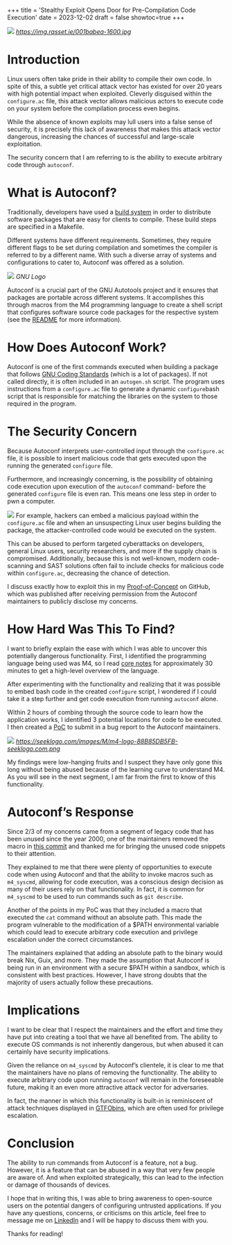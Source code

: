 +++
title = 'Stealthy Exploit Opens Door for Pre-Compilation Code Execution'
date = 2023-12-02
draft = false
showtoc=true
+++

![](https://cdn-images-1.medium.com/max/800/0*XwuUEqGz-1xT_v_j.jpg)
*https://img.rasset.ie/001babea-1600.jpg*

Introduction
============

Linux users often take pride in their ability to compile their own code. In spite of this, a subtle yet critical attack vector has existed for over 20 years with high potential impact when exploited. Cleverly disguised within the `configure.ac` file, this attack vector allows malicious actors to execute code on your system before the compilation process even begins.

While the absence of known exploits may lull users into a false sense of security, it is precisely this lack of awareness that makes this attack vector dangerous, increasing the chances of successful and large-scale exploitation.

The security concern that I am referring to is the ability to execute arbitrary code through `autoconf`.

What is Autoconf?
=================

Traditionally, developers have used a [build system](https://www.gnu.org/software/automake/manual/html_node/GNU-Build-System.html) in order to distribute software packages that are easy for clients to compile. These build steps are specified in a Makefile.

Different systems have different requirements. Sometimes, they require different flags to be set during compilation and sometimes the compiler is referred to by a different name. With such a diverse array of systems and configurations to cater to, Autoconf was offered as a solution.

![](https://cdn-images-1.medium.com/max/800/0*WhDuZ1uRN5oHHeR9)
*GNU Logo*

Autoconf is a crucial part of the GNU Autotools project and it ensures that packages are portable across different systems. It accomplishes this through macros from the M4 programming language to create a shell script that configures software source code packages for the respective system (see the [README](https://github.com/autotools-mirror/autoconf) for more information).

How Does Autoconf Work?
=======================

Autoconf is one of the first commands executed when building a package that follows [GNU Coding Standards](https://www.gnu.org/prep/standards/standards.html) (which is a lot of packages). If not called directly, it is often included in an `autogen.sh` script. The program uses instructions from a `configure.ac` file to generate a dynamic `configure`bash script that is responsible for matching the libraries on the system to those required in the program.

The Security Concern
====================

Because Autoconf interprets user-controlled input through the `configure.ac` file, it is possible to insert malicious code that gets executed upon the running the generated `configure` file.

Furthermore, and increasingly concerning, is the possibility of obtaining code execution upon execution of the `autoconf` command- before the generated `configure` file is even ran. This means one less step in order to pwn a computer.

![](https://cdn-images-1.medium.com/max/800/0*Hgtdvi95rRshZbBM.png)
For example, hackers can embed a malicious payload within the `configure.ac` file and when an unsuspecting Linux user begins building the package, the attacker-controlled code would be executed on the system.

This can be abused to perform targeted cyberattacks on developers, general Linux users, security researchers, and more if the supply chain is compromised. Additionally, because this is not well-known, modern code-scanning and SAST solutions often fail to include checks for malicious code within `configure.ac`, decreasing the chance of detection.

I discuss exactly how to exploit this in my [Proof-of-Concept](https://github.com/ally-petitt/autoconf-code-execution) on GitHub, which was published after receiving permission from the Autoconf maintainers to publicly disclose my concerns.

How Hard Was This To Find?
==========================

I want to briefly explain the ease with which I was able to uncover this potentially dangerous functionality. First, I identified the programming language being used was M4, so I read [core notes](https://mbreen.com/m4.html) for approximately 30 minutes to get a high-level overview of the language.

After experimenting with the functionality and realizing that it was possible to embed bash code in the created `configure` script, I wondered if I could take it a step further and get code execution from running `autoconf` alone.

Within 2 hours of combing through the source code to learn how the application works, I identified 3 potential locations for code to be executed. I then created a [PoC](https://github.com/ally-petitt/autoconf-code-execution) to submit in a bug report to the Autoconf maintainers.

![](https://cdn-images-1.medium.com/max/800/0*H4i_I34WTV0KbZE5)
*https://seeklogo.com/images/M/m4-logo-88B85DB5FB-seeklogo.com.png*

My findings were low-hanging fruits and I suspect they have only gone this long without being abused because of the learning curve to understand M4. As you will see in the next segment, I am far from the first to know of this functionality.

Autoconf’s Response
===================

Since 2/3 of my concerns came from a segment of legacy code that has been unused since the year 2000, one of the maintainers removed the macro in [this commit](https://git.savannah.gnu.org/cgit/autoconf.git/commit/?id=11d8824daada20055c855f46ad7c45237c1ff455) and thanked me for bringing the unused code snippets to their attention.

They explained to me that there were plenty of opportunities to execute code when using Autoconf and that the ability to invoke macros such as `m4_syscmd`, allowing for code execution, was a conscious design decision as many of their users rely on that functionality. In fact, it is common for `m4_syscmd` to be used to run commands such as `git describe`.

Another of the points in my PoC was that they included a macro that executed the `cat` command without an absolute path. This made the program vulnerable to the modification of a $PATH environmental variable which could lead to execute arbitrary code execution and privilege escalation under the correct circumstances.

The maintainers explained that adding an absolute path to the binary would break Nix, Guix, and more. They made the assumption that Autoconf is being run in an environment with a secure $PATH within a sandbox, which is consistent with best practices. However, I have strong doubts that the majority of users actually follow these precautions.

Implications
============

I want to be clear that I respect the maintainers and the effort and time they have put into creating a tool that we have all benefited from. The ability to execute OS commands is not inherently dangerous, but when abused it can certainly have security implications.

Given the reliance on `m4_syscmd` by Autoconf’s clientele, it is clear to me that the maintainers have no plans of removing the functionality. The ability to execute arbitrary code upon running `autoconf` will remain in the foreseeable future, making it an even more attractive attack vector for adversaries.

In fact, the manner in which this functionality is built-in is reminiscent of attack techniques displayed in [GTFObins](https://gtfobins.github.io/), which are often used for privilege escalation.

Conclusion
==========

The ability to run commands from Autoconf is a feature, not a bug. However, it is a feature that can be abused in a way that very few people are aware of. And when exploited strategically, this can lead to the infection or damage of thousands of devices.

I hope that in writing this, I was able to bring awareness to open-source users on the potential dangers of configuring untrusted applications. If you have any questions, concerns, or criticisms on this article, feel free to message me on [LinkedIn](https://www.linkedin.com/in/ally-petitt/) and I will be happy to discuss them with you.

Thanks for reading!